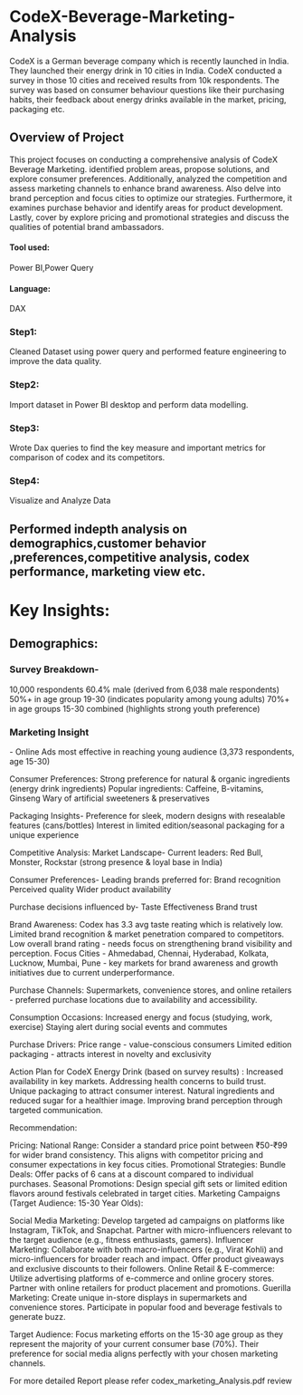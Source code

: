 # CodeX-Beverage-Marketing-Analysis
CodeX is a German beverage company which is recently launched in India. They launched their energy drink in 10 cities in India. CodeX conducted a survey in those 10 cities and received results from 10k respondents. The survey was based on consumer behaviour questions like their purchasing habits, their feedback about energy drinks available in the market, pricing, packaging etc.

<h2>Overview of Project </h2>
This project focuses on conducting a comprehensive analysis of CodeX Beverage Marketing. identified problem areas, propose solutions, and explore consumer preferences. Additionally,  analyzed the competition and assess marketing channels to enhance brand awareness. Also delve into brand perception and focus cities to optimize our strategies. Furthermore, it examines purchase behavior and identify areas for product development. Lastly, cover by explore pricing and promotional strategies and discuss the qualities of potential brand ambassadors.

<h4>Tool used:</h4> Power BI,Power Query
<h4>Language:</h4> DAX


<h3>Step1:</h3> Cleaned Dataset using power query and performed feature engineering to improve the data quality.
<h3>Step2:</h3> Import dataset in Power BI desktop and perform data modelling.
<h3>Step3:</h3> Wrote Dax queries to find the key measure and important metrics for comparison of codex and its competitors.
<h3>Step4:</h3> Visualize and Analyze Data

<h2>Performed indepth analysis on demographics,customer behavior ,preferences,competitive analysis, codex performance, marketing view etc.</h2>

<h1>Key Insights:</h1>

<h2>Demographics:</h2>
<h3>Survey Breakdown-</h3>
10,000 respondents
60.4% male (derived from 6,038 male respondents)
50%+ in age group 19-30 (indicates popularity among young adults)
70%+ in age groups 15-30 combined (highlights strong youth preference)

<h3>Marketing Insight</h3>- Online Ads most effective in reaching young audience (3,373 respondents, age 15-30)

Consumer Preferences:
Strong preference for natural & organic ingredients (energy drink ingredients)
Popular ingredients: Caffeine, B-vitamins, Ginseng
Wary of artificial sweeteners & preservatives

Packaging Insights-
Preference for sleek, modern designs with resealable features (cans/bottles)
Interest in limited edition/seasonal packaging for a unique experience

Competitive Analysis:
Market Landscape-
Current leaders: Red Bull, Monster, Rockstar (strong presence & loyal base in India)

Consumer Preferences-
Leading brands preferred for:
Brand recognition
Perceived quality
Wider product availability

Purchase decisions influenced by-
Taste
Effectiveness
Brand trust

Brand Awareness:
Codex has 3.3 avg taste reating which is relatively low.
Limited brand recognition & market penetration compared to competitors.
Low overall brand rating - needs focus on strengthening brand visibility and perception.
Focus Cities -
Ahmedabad, Chennai, Hyderabad, Kolkata, Lucknow, Mumbai, Pune - key markets for brand awareness and growth initiatives due to current underperformance.

Purchase Channels:
Supermarkets, convenience stores, and online retailers - preferred purchase locations due to availability and accessibility.

Consumption Occasions:
Increased energy and focus (studying, work, exercise)
Staying alert during social events and commutes

Purchase Drivers:
Price range - value-conscious consumers
Limited edition packaging - attracts interest in novelty and exclusivity

Action Plan for CodeX Energy Drink (based on survey results) :
Increased availability in key markets.
Addressing health concerns to build trust.
Unique packaging to attract consumer interest.
Natural ingredients and reduced sugar for a healthier image.
Improving brand perception through targeted communication.

Recommendation:

Pricing:
National Range: Consider a standard price point between ₹50-₹99 for wider brand consistency. This aligns with competitor pricing and consumer expectations in key focus cities.
Promotional Strategies:
Bundle Deals: Offer packs of 6 cans at a discount compared to individual purchases.
Seasonal Promotions: Design special gift sets or limited edition flavors around festivals celebrated in target cities.
Marketing Campaigns (Target Audience: 15-30 Year Olds):

Social Media Marketing:
Develop targeted ad campaigns on platforms like Instagram, TikTok, and Snapchat.
Partner with micro-influencers relevant to the target audience (e.g., fitness enthusiasts, gamers).
Influencer Marketing:
Collaborate with both macro-influencers (e.g., Virat Kohli) and micro-influencers for broader reach and impact.
Offer product giveaways and exclusive discounts to their followers.
Online Retail & E-commerce:
Utilize advertising platforms of e-commerce and online grocery stores.
Partner with online retailers for product placement and promotions.
Guerilla Marketing:
Create unique in-store displays in supermarkets and convenience stores.
Participate in popular food and beverage festivals to generate buzz.

Target Audience:
Focus marketing efforts on the 15-30 age group as they represent the majority of your current consumer base (70%). Their preference for social media aligns perfectly with your chosen marketing channels.


For more detailed Report please refer codex_marketing_Analysis.pdf review

